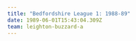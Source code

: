 ```yaml
---
title: "Bedfordshire League 1: 1988-89"
date: 1989-06-01T15:43:04.309Z
team: leighton-buzzard-a
---
```

